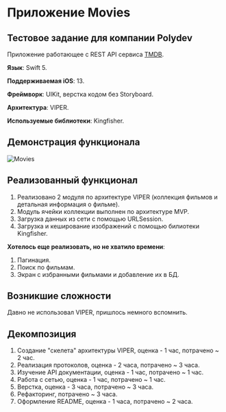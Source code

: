 #  Приложение Movies
## Тестовое задание для компании Polydev
Приложение работающее с REST API сервиса [TMDB](https://www.themoviedb.org).

**Язык**: Swift 5.

**Поддерживаемая iOS**: 13.

**Фреймворк**: UIKit, верстка кодом без Storyboard.

**Архитектура**: VIPER.

**Используемые библиотеки**: Kingfisher.

## Демонстрация функционала

![Movies](https://github.com/romanzhukovv/Movies/blob/main/GIFs/Movies.gif)

## Реализованный функционал

1. Реализовано 2 модуля по архитектуре VIPER (коллекция фильмов и детальная информация о фильме).
2. Модуль ячейки коллекции выполнен по архитектуре MVP.
3. Загрузка данных из сети с помощью URLSession.
4. Загрузка и кеширование изображений с помощью билиотеки Kingfisher.

**Хотелось еще реализовать, но не хватило времени**:

1. Пагинация.
2. Поиск по фильмам.
3. Экран с избранными фильмами и добавление их в БД.

## Возникшие сложности

Давно не использовал VIPER, пришлось немного вспомнить.

## Декомпозиция

1. Создание "скелета" архитектуры VIPER, оценка - 1 час, потрачено ~ 2 час.
2. Реализация протоколов, оценка - 2 часа, потрачено ~ 3 часа.
3. Изучение API документации, оценка - 1 час, потрачено ~ 1 час.
4. Работа с сетью, оценка - 1 час, потрачено ~ 1 час.
5. Верстка, оценка - 3 часа, потрачено ~ 3 часа.
6. Рефакторинг, потрачено ~ 3 часа.
7. Оформление README, оценка - 1 часа, потрачено ~ 2 часа.
